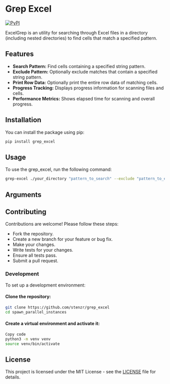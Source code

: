 # Grep Excel

[![PyPI](https://img.shields.io/pypi/v/grep-excel)](https://pypi.org/project/grep-excel/)

ExcelGrep is an utility for searching through Excel files in a directory (including nested directories) to find cells that match a specified pattern.

## Features

- **Search Pattern:** Find cells containing a specified string pattern.
- **Exclude Pattern:** Optionally exclude matches that contain a specified string pattern.
- **Print Row Data:** Optionally print the entire row data of matching cells.
- **Progress Tracking:** Displays progress information for scanning files and cells.
- **Performance Metrics:** Shows elapsed time for scanning and overall progress.


## Installation

You can install the package using pip:

```sh
pip install grep_excel
```

## Usage

To use the grep_excel, run the following command:

```sh
grep-excel ./your_directory "pattern_to_search" --exclude "pattern_to_exclude" --print-row

```

## Arguments


## Contributing
Contributions are welcome! Please follow these steps:

- Fork the repository.
- Create a new branch for your feature or bug fix.
- Make your changes.
- Write tests for your changes.
- Ensure all tests pass.
- Submit a pull request.

### Development
To set up a development environment:

#### Clone the repository:

```sh
git clone https://github.com/stenzr/grep_excel
cd spawn_parallel_instances
```

#### Create a virtual environment and activate it:

```sh
Copy code
python3 -m venv venv
source venv/bin/activate
```

## License

This project is licensed under the MIT License - see the [LICENSE](LICENSE) file for details.


